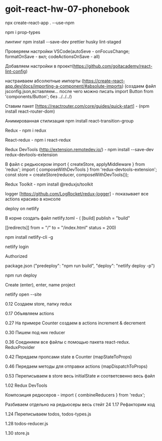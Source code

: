 # goit-react-hw-07-phonebook

npx create-react-app . --use-npm

npm i prop-types

линтинг npm install --save-dev prettier husky lint-staged

Проверяем настройки VSCode(autoSeve - onFocusChange; formatOnSave - вкл; codeActionsOnSave - all)

Добавляем настройки в проект(https://github.com/goitacademy/react-lint-config)

настраиваем абсолютные импорты (https://create-react-app.dev/docs/importing-a-component/#absolute-imports) (создаем файл jsconfig.json,вставляем... после чего можно писать import Button from 'components/Button'; без ../../../)

Ставим пакет [https://reactrouter.com/core/guides/quick-start] - (npm install react-router-dom)

Анимированная стилизация npm install react-transition-group

Redux - npm i redux

React-redux - npm i react-redux

Redux DevTools (http://extension.remotedev.io/) - npm install --save-dev redux-devtools-extension

В файл с редьюсером import { createStore, applyMiddleware } from 'redux'; import { composeWithDevTools } from 'redux-devtools-extension'; const store = createStore(reducer, composeWithDevTools());

Redux Toolkit - npm install @reduxjs/toolkit

logger [https://github.com/LogRocket/redux-logger] - показывает все actions красиво в консоле

deploy on netlify

В корне создать файл netlify.toml - ( [build] publish = "build"

[[redirects]] from = "/" to = "/index.html" status = 200)

npm install netlify-cli -g

netlify login

Authorized

package.json ("predeploy": "npm run build", "deploy": "netlify deploy -p")

npm run deploy

Create (enter), enter, name project

netlify open --site

0.12 Coздаем store, папку redux

0.17 Объявляем actions

0.27 На примере Counter создаем в actions increment & decrement

0.30 Пишем под них reducer

0.36 Соединяем все файлы с помощью пакета react-redux. ReduxProvider

0.42 Передаем пропсами state в Counter (mapStateToProps)

0.46 Передаем методы для отправки actions (mapDispatchToProps)

0.53 Переписываем в store весь initialState и соответсвенно весь файл

1.02 Redux DevTools

Композиция редюсеров - import { combineReducers } from 'redux';

Разбиваем отдельно на редьюсеры весь стейт 24 1.17 Рефакторим код

1.24 Переписываем todos, todos-types.js

1.28 todos-reducer.js

1.30 store.js

